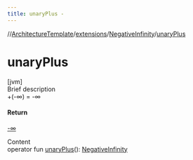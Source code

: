 ```yaml
---
title: unaryPlus -
---
```

//[ArchitectureTemplate](../../index.md)/[extensions](../index.md)/[NegativeInfinity](index.md)/[unaryPlus](unary-plus.md)



# unaryPlus  
[jvm]  
Brief description  
+(-∞) = -∞  
  


#### Return  
[-∞](index.md)  
  
  
Content  
operator fun [unaryPlus](unary-plus.md)(): [NegativeInfinity](index.md)  



